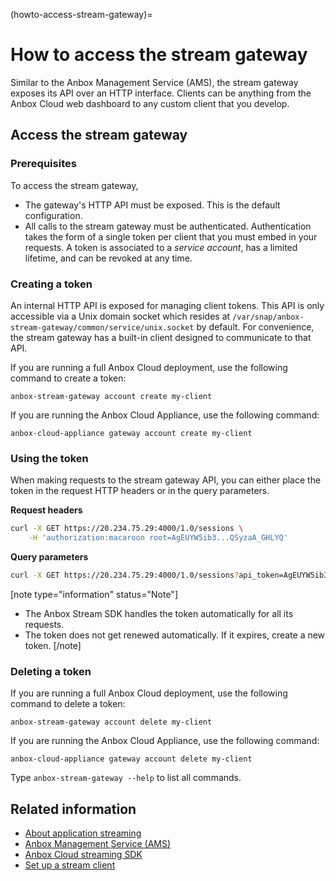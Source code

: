 (howto-access-stream-gateway)=
# How to access the stream gateway

Similar to the Anbox Management Service (AMS), the stream gateway exposes its API over an HTTP interface. Clients can be anything from the Anbox Cloud web dashboard to any custom client that you develop.

## Access the stream gateway

### Prerequisites

To access the stream gateway,
* The gateway's HTTP API must be exposed. This is the default configuration.
* All calls to the stream gateway must be authenticated. Authentication takes the form of a single token per client that you must embed in your requests. A token is associated to a *service account*, has a limited lifetime, and can be revoked at any time.

### Creating a token

An internal HTTP API is exposed for managing client tokens. This API is only accessible via a Unix domain socket which resides at `/var/snap/anbox-stream-gateway/common/service/unix.socket` by default.
For convenience, the stream gateway has a built-in client designed to communicate to that API.

If you are running a full Anbox Cloud deployment, use the following command to create a token:

    anbox-stream-gateway account create my-client

If you are running the Anbox Cloud Appliance, use the following command:

    anbox-cloud-appliance gateway account create my-client

### Using the token

When making requests to the stream gateway API, you can either place the token in the request HTTP headers or in the query parameters.

**Request headers**

```bash
curl -X GET https://20.234.75.29:4000/1.0/sessions \
    -H 'authorization:macaroon root=AgEUYW5ib3...QSyzaA_GHLYQ'
```

**Query parameters**

```bash
curl -X GET https://20.234.75.29:4000/1.0/sessions?api_token=AgEUYW5ib3...QSyzaA_GHLYQ
```

[note type="information" status="Note"]
- The Anbox Stream SDK handles the token automatically for all its requests.
- The token does not get renewed automatically. If it expires, create a new token.
[/note]

### Deleting a token

If you are running a full Anbox Cloud deployment, use the following command to delete a token:

    anbox-stream-gateway account delete my-client

If you are running the Anbox Cloud Appliance, use the following command:

    anbox-cloud-appliance gateway account delete my-client

Type `anbox-stream-gateway --help` to list all commands.

## Related information

* [About application streaming](https://discourse.ubuntu.com/t/17769)
* [Anbox Management Service (AMS)](https://discourse.ubuntu.com/t/24321)
* [Anbox Cloud streaming SDK](https://discourse.ubuntu.com/t/17844#anbox-cloud-streaming-sdk-8)
* [Set up a stream client](https://discourse.ubuntu.com/t/37328)
